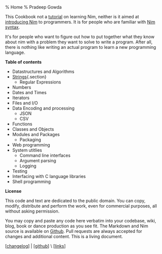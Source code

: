 % Home
% Pradeep Gowda

This Cookbook not a [tutorial](https://nim-lang.org/docs/tut1.html) on learning Nim, neither is it aimed at [introducing Nim](http://howistart.org/posts/nim/1/index.html) to programmers. It is for people who are familiar with [Nim syntax](https://nim-lang.org/docs/manual.html).

It's for people who want to figure out how to put together what they know about nim with a problem they want to solve to write a program.
After all, there is nothing like writing an actual program to learn a new programming language.


**Table of contents**

* Datastructures and Algorithms
* [Strings](strings.html){.section}
	+ Regular Expressions
* Numbers
* Dates and Times
* Iterators
* Files and I/O
* Data Encoding and processing
	+ JSON
	+ CSV
* Functions
* Classes and Objects
* Modules and Packages
	+ Packaging
* Web programming
* System utitlies
	+ Command line interfaces
	+ Argument parsing
	+ Logging
* Testing
* Interfacing with C language libraries
* Shell programming


**License**

This code and text are dedicated to the public domain. You can copy, modify, distribute and perform the work, even for commercial purposes, all without asking permission.

You may copy and paste any code here verbatim into your codebase, wiki, blog, book or dance production as you see fit. The Markdown and Nim source is available on [Github](https://github.com/btbytes/nim-cookbook/). Pull requests are always accepted for changes and additional content. This is a living document.

[[changelog](changelog.html)] | [[github](https://github.com/btbytes/nim-cookbook/)] \ [[links](links.html)]

